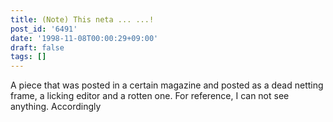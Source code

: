 ```yaml
---
title: (Note) This neta ... ...!
post_id: '6491'
date: '1998-11-08T00:00:29+09:00'
draft: false
tags: []
---
```


A piece that was posted in a certain magazine and posted as a dead netting frame, a licking editor and a rotten one. For reference, I can not see anything. Accordingly